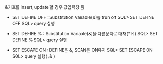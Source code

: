 &기호를 insert, update 할 경우 값입력창 뜸

- SET DEFINE OFF : Substitution Variable(&)를 trun off 
SQL> SET DEFINE OFF
SQL> query 실행

- SET DEFINE % : Substitution Variable(&)을 다른문자로 대채(*,%)
SQL> SET DEFINE %
SQL> query 실행

- SET ESCAPE ON : DEFINE은 &, SCAN은 ON유지
SQL> SET ESCAPE ON
SQL> query 실행( /& )

